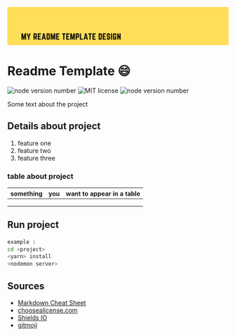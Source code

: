 ![my readme template design](img/header.png)

# Readme Template :smile:
>
![node version number](https://img.shields.io/github/package-json/v/Naddiya/README_template)
![MIT license](https://img.shields.io/github/package-json/license/Naddiya/README_Template?color=green)
![node version number](https://img.shields.io/github/package-json/author/Naddiya/README_Template?color=yellow)

Some text about the project


## Details about project
1. feature one
2. feature two
3. feature three

### table about project
>
| **something**  | **you** | **want to appear in a table**  |
|--|--|--|
|  | |
|  | |
|  | |

## Run project
```bash
example :
cd <project>
<yarn> install 
<nodemon server>
```

## Sources 

- <a href="https://www.markdownguide.org/cheat-sheet/"> Markdown Cheat Sheet
- <a href="https://choosealicense.com/licenses/mit/"> choosealicense.com </a>
- [Shields IO](https://shields.io)
- [gitmoji](https://gitmoji.dev/) 







